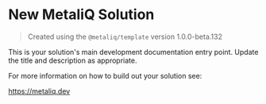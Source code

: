 # New MetaliQ Solution

> Created using the `@metaliq/template` version 1.0.0-beta.132

This is your solution's main development documentation entry point. Update the title and description as appropriate.

For more information on how to build out your solution see:

https://metaliq.dev
